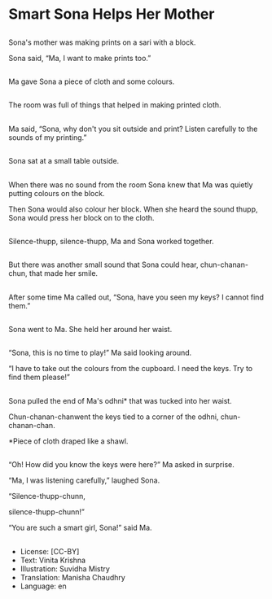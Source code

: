 # Smart Sona Helps Her Mother

##
Sona's mother was making prints on a sari with a block.

Sona said, “Ma, I want to make prints too.”

##
Ma gave Sona a piece of cloth and some colours.

##
The room was full of things that helped in making printed cloth.

##
Ma said, “Sona, why don't you sit outside and print? Listen carefully to the sounds of my printing.”

##
Sona sat at a small table outside.

##
When there was no sound from the room Sona knew that Ma was quietly putting colours on the block.

Then Sona would also colour her block. When she heard the sound thupp, Sona would press her block on to the cloth.

##
Silence-thupp, silence-thupp, Ma and Sona worked together.

##
But there was another small sound that Sona could hear, chun-chanan-chun, that made her smile.

##
After some time Ma called out, “Sona, have you seen my keys? I cannot find them.”

##
Sona went to Ma. She held her around her waist.

##
“Sona, this is no time to play!” Ma said looking around.

“I have to take out the colours from the cupboard. I need the keys. Try to find them please!”

##
Sona pulled the end of Ma's odhni* that was tucked into her waist.

Chun-chanan-chanwent the keys tied to a corner of the odhni, chun-chanan-chan.

*Piece of cloth draped like a shawl.

##
“Oh! How did you know the keys were here?” Ma asked in surprise.

“Ma, I was listening carefully,” laughed Sona.

“Silence-thupp-chunn,

silence-thupp-chunn!”

“You are such a smart girl, Sona!” said Ma.

##
* License: [CC-BY]
* Text: Vinita Krishna
* Illustration: Suvidha Mistry
* Translation: Manisha Chaudhry
* Language: en
